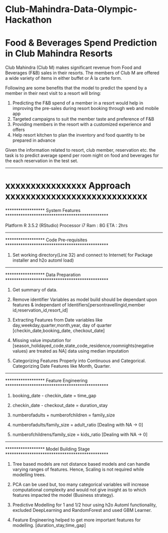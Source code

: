 # Club-Mahindra-Data-Olympic-Hackathon

# Food & Beverages Spend Prediction in Club Mahindra Resorts

Club Mahindra (Club M) makes significant revenue from Food and Beverages (F&B) sales in their resorts. The members of Club M are offered a wide variety of items in either buffet or À la carte form. 

Following are some benefits that the model to predict the spend by a member in their next visit to a resort will bring:
1. Predicting the F&B spend of a member in a resort would help in improving the pre-sales during resort booking through web and mobile app
2. Targeted campaigns to suit the member taste and preference of F&B
3. Providing members in the resort with a customized experience and offers
4. Help resort kitchen to plan the inventory and food quantity to be prepared in advance

Given the information related to resort, club member, reservation etc. the task is to predict average spend per room night on food and beverages for the each reservation in the test set.



**********************************************************************************************

# xxxxxxxxxxxxxxxx Approach xxxxxxxxxxxxxxxxxxxxxxxxxxxx




****************** System Features      ***********************************************

Platform R 3.5.2 (RStudio)
Processor i7
Ram : 8G
ETA : 2hrs


**********************************************************************************************


****************** Code Pre-requisites   ***********************************************

1. Set working directory(Line 32) and connect to Internet( for Package installer and h2o automl load)


**********************************************************************************************


****************** Data Preparation   ***********************************************

1. Get summary of data.

2. Remove identifier Variables as model build should be dependant upon features & independant of Identifiers[persontravellingid,member id,reservation_id,resort_id]

3. Extracting Features from Date variables like day,weekday,quarter,month,year, day of quarter [checkin_date,booking_date, checkout_date]

4. Missing value imputation for [season_holidayed_code,state_code_residence,roomnights(negative values) are treated as NA] data using median imputation 

5. Categorizing Features Properly into Continuous and Categorical. Categorizing Date Features like Month, Quarter.


**********************************************************************************************


****************** Feature Engineering  ***********************************************
1. booking_date - checkin_date = time_gap

2. checkin_date - checkout_date = duration_stay

3. numberofadults + numberofchildren = family_size

4. numberofadults/family_size = adult_ratio [Dealing with NA -> 0]

5. numberofchildrens/family_size = kids_ratio [Dealing with NA -> 0]



**********************************************************************************************




****************** Model Building Stage ***********************************************

1. Tree based models are not distance based models and can handle varying ranges of features. Hence, Scaling is not required while modelling trees.

2. PCA can be used but, too many categorical variables will increase computational complexity and would not give insight as to which features impacted the model (Business strategy).

3. Predictive Modelling for 1 and 1/2 hour using h2o Automl functionality, excluded DeepLearning and RandomForest and used GBM Learner.

4. Feature Engineering helped to get more important features for modelling. [duration_stay,time_gap]

